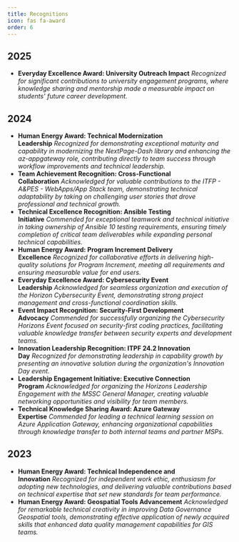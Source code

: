 ```yaml
---
title: Recognitions
icon: fas fa-award
order: 6
---
```



## 2025

- **Everyday Excellence Award: University Outreach Impact** _Recognized for significant contributions to university engagement programs, where knowledge sharing and mentorship made a measurable impact on students' future career development._

## 2024

- **Human Energy Award: Technical Modernization Leadership** _Recognized for demonstrating exceptional maturity and capability in modernizing the NextPage-Dash library and enhancing the az-appgateway role, contributing directly to team success through workflow improvements and technical leadership._
- **Team Achievement Recognition: Cross-Functional Collaboration** _Acknowledged for valuable contributions to the ITFP - A&PES - WebApps/App Stack team, demonstrating technical adaptability by taking on challenging user stories that drove professional and technical growth._
- **Technical Excellence Recognition: Ansible Testing Initiative** _Commended for exceptional teamwork and technical initiative in taking ownership of Ansible 10 testing requirements, ensuring timely completion of critical team deliverables while expanding personal technical capabilities._
- **Human Energy Award: Program Increment Delivery Excellence** _Recognized for collaborative efforts in delivering high-quality solutions for Program Increment, meeting all requirements and ensuring measurable value for end users._
- **Everyday Excellence Award: Cybersecurity Event Leadership** _Acknowledged for seamless organization and execution of the Horizon Cybersecurity Event, demonstrating strong project management and cross-functional coordination skills._
- **Event Impact Recognition: Security-First Development Advocacy** _Commended for successfully organizing the Cybersecurity Horizons Event focused on security-first coding practices, facilitating valuable knowledge transfer between security experts and development teams._
- **Innovation Leadership Recognition: ITPF 24.2 Innovation Day** _Recognized for demonstrating leadership in capability growth by presenting an innovative solution during the organization's Innovation Day event._
- **Leadership Engagement Initiative: Executive Connection Program** _Acknowledged for organizing the Horizons Leadership Engagement with the MSSC General Manager, creating valuable networking opportunities and visibility for team members._
- **Technical Knowledge Sharing Award: Azure Gateway Expertise** _Commended for leading a technical learning session on Azure Application Gateway, enhancing organizational capabilities through knowledge transfer to both internal teams and partner MSPs._

## 2023

- **Human Energy Award: Technical Independence and Innovation** _Recognized for independent work ethic, enthusiasm for adopting new technologies, and delivering valuable contributions based on technical expertise that set new standards for team performance._
- **Human Energy Award: Geospatial Tools Advancement** _Acknowledged for remarkable technical creativity in improving Data Governance Geospatial tools, demonstrating effective application of newly acquired skills that enhanced data quality management capabilities for GIS teams._